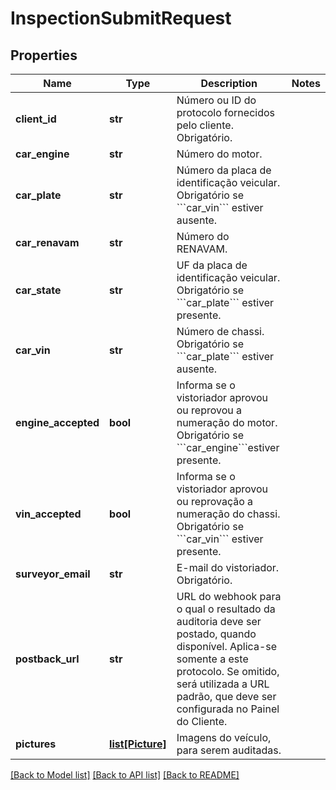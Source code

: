 # InspectionSubmitRequest

## Properties
Name | Type | Description | Notes
------------ | ------------- | ------------- | -------------
**client_id** | **str** | Número ou ID do protocolo fornecidos pelo cliente. Obrigatório. | 
**car_engine** | **str** | Número do motor. | 
**car_plate** | **str** | Número da placa de identificação veicular. Obrigatório se &#x60;&#x60;&#x60;car_vin&#x60;&#x60;&#x60; estiver ausente. | 
**car_renavam** | **str** | Número do RENAVAM. | 
**car_state** | **str** | UF da placa de identificação veicular. Obrigatório se &#x60;&#x60;&#x60;car_plate&#x60;&#x60;&#x60; estiver presente. | 
**car_vin** | **str** | Número de chassi. Obrigatório se &#x60;&#x60;&#x60;car_plate&#x60;&#x60;&#x60; estiver ausente. | 
**engine_accepted** | **bool** | Informa se o vistoriador aprovou ou reprovou a numeração do motor. Obrigatório se &#x60;&#x60;&#x60;car_engine&#x60;&#x60;&#x60;estiver presente. | 
**vin_accepted** | **bool** | Informa se o vistoriador aprovou ou reprovação a numeração do chassi. Obrigatório se &#x60;&#x60;&#x60;car_vin&#x60;&#x60;&#x60; estiver presente. | 
**surveyor_email** | **str** | E-mail do vistoriador. Obrigatório. | 
**postback_url** | **str** | URL do webhook para o qual o resultado da auditoria deve ser postado, quando disponível. Aplica-se somente a este protocolo. Se omitido, será utilizada a URL padrão, que deve ser configurada no Painel do Cliente. | 
**pictures** | [**list[Picture]**](Picture.md) | Imagens do veículo, para serem auditadas. | 

[[Back to Model list]](../README.md#documentation-for-models) [[Back to API list]](../README.md#documentation-for-api-endpoints) [[Back to README]](../README.md)

